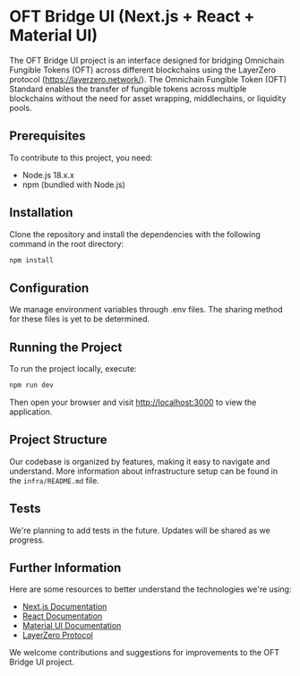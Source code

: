 # OFT Bridge UI (Next.js + React + Material UI)

The OFT Bridge UI project is an interface designed for bridging Omnichain Fungible Tokens (OFT) across different blockchains using the LayerZero protocol (https://layerzero.network/). The Omnichain Fungible Token (OFT) Standard enables the transfer of fungible tokens across multiple blockchains without the need for asset wrapping, middlechains, or liquidity pools.

## Prerequisites

To contribute to this project, you need:

- Node.js 18.x.x
- npm (bundled with Node.js)

## Installation

Clone the repository and install the dependencies with the following command in the root directory:

```bash
npm install
```

## Configuration

We manage environment variables through .env files. The sharing method for these files is yet to be determined.

## Running the Project

To run the project locally, execute:

```bash
npm run dev
```

Then open your browser and visit [http://localhost:3000](http://localhost:3000) to view the application.

## Project Structure

Our codebase is organized by features, making it easy to navigate and understand. More information about infrastructure setup can be found in the `infra/README.md` file.

## Tests

We're planning to add tests in the future. Updates will be shared as we progress.

## Further Information

Here are some resources to better understand the technologies we're using:

- [Next.js Documentation](https://nextjs.org/docs)
- [React Documentation](https://reactjs.org/docs/getting-started.html)
- [Material UI Documentation](https://mui.com/getting-started/usage/)
- [LayerZero Protocol](https://layerzero.network/)

We welcome contributions and suggestions for improvements to the OFT Bridge UI project.
